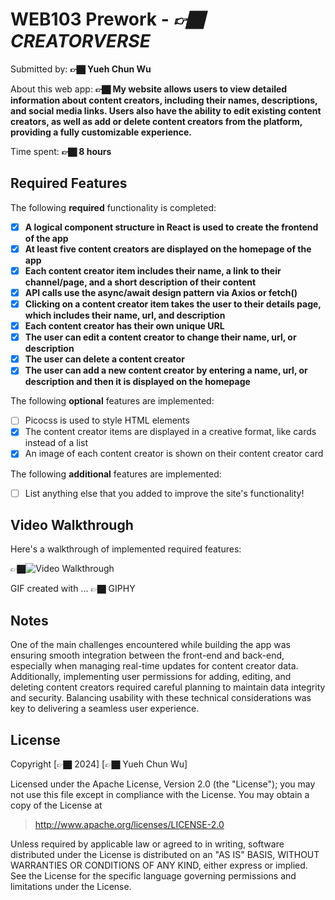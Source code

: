 # WEB103 Prework - *👉🏿 CREATORVERSE*

Submitted by: **👉🏿 Yueh Chun Wu**

About this web app: **👉🏿 My website allows users to view detailed information about content creators, including their names, descriptions, and social media links. Users also have the ability to edit existing content creators, as well as add or delete content creators from the platform, providing a fully customizable experience.**

Time spent: **👉🏿 8 hours**

## Required Features

The following **required** functionality is completed:

<!-- 👉🏿👉🏿👉🏿 Make sure to check off completed functionality below -->
- [x] **A logical component structure in React is used to create the frontend of the app**
- [x] **At least five content creators are displayed on the homepage of the app**
- [x] **Each content creator item includes their name, a link to their channel/page, and a short description of their content**
- [x] **API calls use the async/await design pattern via Axios or fetch()**
- [x] **Clicking on a content creator item takes the user to their details page, which includes their name, url, and description**
- [x] **Each content creator has their own unique URL**
- [x] **The user can edit a content creator to change their name, url, or description**
- [x] **The user can delete a content creator**
- [x] **The user can add a new content creator by entering a name, url, or description and then it is displayed on the homepage**

The following **optional** features are implemented:

- [ ] Picocss is used to style HTML elements
- [x] The content creator items are displayed in a creative format, like cards instead of a list
- [x] An image of each content creator is shown on their content creator card

The following **additional** features are implemented:

* [ ] List anything else that you added to improve the site's functionality!

## Video Walkthrough

Here's a walkthrough of implemented required features:

👉🏿<img src='./codepath_prework.gif' title='Video Walkthrough' width='' alt='Video Walkthrough' />

<!-- Replace this with whatever GIF tool you used! -->
GIF created with ...  👉🏿 GIPHY
<!-- Recommended tools:
[Kap](https://getkap.co/) for macOS
[ScreenToGif](https://www.screentogif.com/) for Windows
[peek](https://github.com/phw/peek) for Linux. -->

## Notes

One of the main challenges encountered while building the app was ensuring smooth integration between the front-end and back-end, especially when managing real-time updates for content creator data. Additionally, implementing user permissions for adding, editing, and deleting content creators required careful planning to maintain data integrity and security. Balancing usability with these technical considerations was key to delivering a seamless user experience.

## License

Copyright [👉🏿 2024] [👉🏿 Yueh Chun Wu]

Licensed under the Apache License, Version 2.0 (the "License"); you may not use this file except in compliance with the License. You may obtain a copy of the License at

> http://www.apache.org/licenses/LICENSE-2.0

Unless required by applicable law or agreed to in writing, software distributed under the License is distributed on an "AS IS" BASIS, WITHOUT WARRANTIES OR CONDITIONS OF ANY KIND, either express or implied. See the License for the specific language governing permissions and limitations under the License.